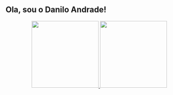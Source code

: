 ## Ola, sou o Danilo Andrade!


<div align="center">
  <a href="https://github.com/dandrade-meli">
  <img height="180em" src="https://github-readme-stats.vercel.app/api?username=dandrade-meli&show_icons=true&theme=dracula&include_all_commits=true&count_private=true"/>
  <img height="180em" src="https://github-readme-stats.vercel.app/api/top-langs/?username=dandrade-meli&layout=compact&langs_count=7&theme=dracula"/>
</div>

<!--
**dandrade-meli/dandrade-meli** is a ✨ _special_ ✨ repository because its `README.md` (this file) appears on your GitHub profile.

Here are some ideas to get you started:

- 🔭 I’m currently working on ...
- 🌱 I’m currently learning ...
- 👯 I’m looking to collaborate on ...
- 🤔 I’m looking for help with ...
- 💬 Ask me about ...
- 📫 How to reach me: ...
- 😄 Pronouns: ...
- ⚡ Fun fact: ...
-->
